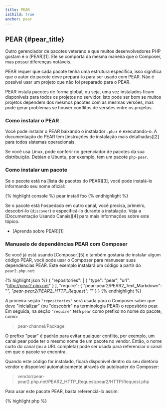 ```yaml
---
title: PEAR
isChild: true
anchor: pear
---
```


## PEAR {#pear_title}

Outro gerenciador de pacotes veterano e que muitos desenvolvedores PHP gostam é o [PEAR][1]. Ele se comporta da mesma
maneira que o Composer, mas possui diferenças notáveis.

PEAR requer que cada pacote tenha uma estrutura específica, isso significa que o autor do pacote deve prepará-lo para
ser usado com PEAR. Não é possível usar um projeto que não foi preparado para o PEAR.

PEAR instala pacotes de forma global, ou seja, uma vez instalados ficam disponíveis para todos os projetos no servidor.
Isto pode ser bom se muitos projetos dependem dos mesmos pacotes com as mesmas versões, mas pode gerar problemas se
houver conflitos de versões entre os projetos.

### Como instalar o PEAR

Você pode instalar o PEAR baixando o instalador `.phar` e executando-o. A documentação do PEAR tem [instruções de
instalação mais detalhadas][2] para todos sistemas operacionais.

Se você usa Linux, pode conferir no gerenciador de pacotes da sua distribuição. Debian e Ubuntu, por exemplo, tem um
pacote `php-pear`.

### Como instalar um pacote

Se o pacote está na [lista de pacotes do PEAR][3], você pode instalá-lo informando seu nome oficial:

{% highlight console %}
pear install foo
{% endhighlight %}

Se o pacote está hospedado em outro canal, você precisa, primeiro, descobrí-lo (`discover`) e especificá-lo
durante a instalação. Veja a [Documentação Usando Canais][4] para mais informações sobre este tópico.

* [Aprenda sobre PEAR][1]

### Manuseio de dependências PEAR com Composer

Se você já está usando [Composer][5] e também gostaria de instalar algum código PEAR, você pode usar o Composer para
manusear suas dependências PEAR. Este exemplo instalará um código a partir do `pear2.php.net`:

{% highlight json %}
{
    "repositories": [
        {
            "type": "pear",
            "url": "http://pear2.php.net"
        }
    ],
    "require": {
        "pear-pear2/PEAR2_Text_Markdown": "*",
        "pear-pear2/PEAR2_HTTP_Request": "*"
    }
}
{% endhighlight %}

A primeira seção `"repositories"` será usada para o Composer saber que deve "inicializar" (ou "descobrir" na terminologia 
PEAR) o repositório pear. Em seguida, na seção `"require"` terá `pear` como prefixo no nome do pacote, como:

> pear-channel/Package

O prefixo "pear" é padrão para evitar qualquer conflito, por exemplo, um canal pear pode ter o mesmo nome de um pacote
no vendor. Então, o nome curto do canal (ou a URL completa) pode ser usada para referenciar o canal em que o pacote se
encontra.

Quando este código for instalado, ficará disponível dentro do seu diretório vendor e disponível automaticamente através
do autoloader do Composer:

> vendor/pear-pear2.php.net/PEAR2_HTTP_Request/pear2/HTTP/Request.php

Para usar este pacote PEAR, basta referenciá-lo assim:

{% highlight php %}
<?php
$request = new pear2\HTTP\Request();
{% endhighlight %}

* [Aprenda mais sobre o uso do PEAR com Composer][6]

[1]: http://pear.php.net/
[2]: http://pear.php.net/manual/en/installation.getting.php
[3]: http://pear.php.net/packages.php
[4]: http://pear.php.net/manual/en/guide.users.commandline.channels.php
[5]: /#composer_and_packagist
[6]: http://getcomposer.org/doc/05-repositories.md#pear
